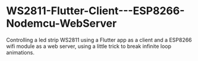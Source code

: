 # WS2811-Flutter-Client---ESP8266-Nodemcu-WebServer

Controlling a led strip WS2811 using a Flutter app as a client and a ESP8266 wifi module as a web server, using a little trick to break infinite loop animations.
